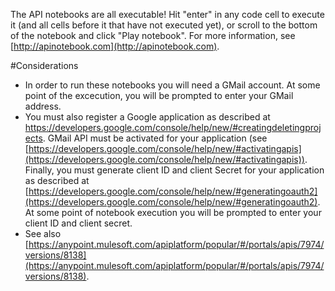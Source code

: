 The API notebooks are all executable! Hit "enter" in any code cell to execute it (and all cells before it that have not executed yet), or scroll to the bottom of the notebook and click "Play notebook". For more information, see [http://apinotebook.com](http://apinotebook.com).

#Considerations

- In order to run these notebooks you will need a GMail account. At some point of the excecution, you will be prompted to enter your GMail address.
- You must also register a Google application as described at https://developers.google.com/console/help/new/#creatingdeletingprojects. GMail API must be activated for your application (see [https://developers.google.com/console/help/new/#activatingapis](https://developers.google.com/console/help/new/#activatingapis)). Finally, you must generate client ID and client Secret for your application as described at [https://developers.google.com/console/help/new/#generatingoauth2](https://developers.google.com/console/help/new/#generatingoauth2). At some point of notebook execution you will be prompted to enter your client ID and client secret.
- See also [https://anypoint.mulesoft.com/apiplatform/popular/#/portals/apis/7974/versions/8138](https://anypoint.mulesoft.com/apiplatform/popular/#/portals/apis/7974/versions/8138).
